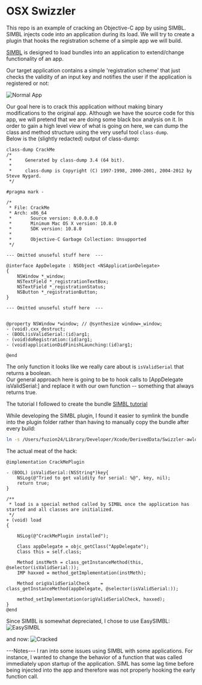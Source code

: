 OSX Swizzler
============

This repo is an example of cracking an Objective-C app by using SIMBL.  SIMBL injects code into an application during its load.  We will try to create a plugin that hooks the registration scheme of a simple app we will build.

[SIMBL](http://www.culater.net/software/SIMBL/SIMBL.php) is designed to load bundles into an application to extend/change functionality of an app.

Our target application contains a simple 'registration scheme' that just checks the validity of an input key and notifies the user if the application is registered or not:

![Normal App](https://raw.github.com/Fuzion24/OSX_Swizzler/master/Docs/baseScreenshot.png)

Our goal here is to crack this application without making binary modifications to the original app.  Although we have the source code for this app, we will pretend that we are doing some black box analysis on it.  In order to gain a high level view of what is going on here, we can dump the class and method structure using the very useful tool `class-dump`.  
Below is the (slightly redacted) output of class-dump:
```
class-dump CrackMe
/*
 *     Generated by class-dump 3.4 (64 bit).
 *
 *     class-dump is Copyright (C) 1997-1998, 2000-2001, 2004-2012 by Steve Nygard.
 */

#pragma mark -

/*
 * File: CrackMe
 * Arch: x86_64
 *       Source version: 0.0.0.0.0
 *       Minimum Mac OS X version: 10.8.0
 *       SDK version: 10.8.0
 *
 *       Objective-C Garbage Collection: Unsupported
 */

--- Omitted unuseful stuff here  ---

@interface AppDelegate : NSObject <NSApplicationDelegate>
{
    NSWindow *_window;
    NSTextField *_registrationTextBox;
    NSTextField *_registrationStatus;
    NSButton *_registrationButton;
}

--- Omitted unuseful stuff here  ---


@property NSWindow *window; // @synthesize window=_window;
- (void).cxx_destruct;
- (BOOL)isValidSerial:(id)arg1;
- (void)doRegistration:(id)arg1;
- (void)applicationDidFinishLaunching:(id)arg1;

@end
```

The only function it looks like we really care about is `isValidSerial` that returns a boolean.  
Our general approach here is going to be to hook calls to [AppDelegate isValidSerial:] and replace it with our own function -- something that always returns true.

The tutorial I followed to create the bundle [SIMBL tutorial](https://code.google.com/p/simbl/wiki/Tutorial)

While developing the SIMBL plugin, I found it easier to symlink the bundle into the plugin folder rather than having to manually copy the bundle after every build:
```bash
ln -s /Users/fuzion24/Library/Developer/Xcode/DerivedData/Swizzler-awlqvopkqunralfrlyrqcwxoipui/Build/Products/Debug/Swizzler.bundle ~/Library/Application\ Support/SIMBL/Plugins
```

The actual meat of the hack:

```obj-c
@implementation CrackMePlugin

- (BOOL) isValidSerial:(NSString*)key{
    NSLog(@"Tried to get validity for serial: %@", key, nil);
    return true;
}

/**
 * load is a special method called by SIMBL once the application has started and all classes are initialized.
 */
+ (void) load
{
    
    NSLog(@"CrackMePlugin installed");
    
    Class appDelegate = objc_getClass("AppDelegate");
    Class this = self.class;
    
    Method instMeth = class_getInstanceMethod(this, @selector(isValidSerial:));
    IMP haxxed = method_getImplementation(instMeth);
    
    Method origValidSerialCheck    = class_getInstanceMethod(appDelegate, @selector(isValidSerial:));
    
    method_setImplementation(origValidSerialCheck, haxxed);
}
@end
```

Since SIMBL is somewhat depreciated, I chose to use EasySIMBL:
![EasySIMBL](https://raw.github.com/Fuzion24/OSX_Swizzler/master/Docs/EasySIMBL.png)

and now:
![Cracked](https://raw.github.com/Fuzion24/OSX_Swizzler/master/Docs/cracked.png)

---Notes---
I ran into some issues using SIMBL with some applications.  For instance, I wanted to change the behavior of a function that was called immediately upon startup of the application.  SIML has some lag time before being injected into the app and therefore was not properly hooking the early function call.

